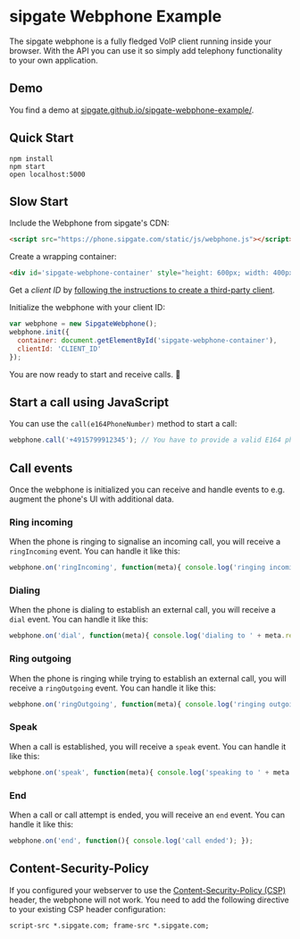 # sipgate Webphone Example

The sipgate webphone is a fully fledged VoIP client running inside your browser. With the API you can use it so simply add telephony functionality to your own application.

## Demo

You find a demo at [sipgate.github.io/sipgate-webphone-example/](https://sipgate.github.io/sipgate-webphone-example/).


## Quick Start

```shell
npm install
npm start
open localhost:5000
```


## Slow Start

Include the Webphone from sipgate's CDN:
```html
<script src="https://phone.sipgate.com/static/js/webphone.js"></script>
```

Create a wrapping container:
```html
<div id='sipgate-webphone-container' style="height: 600px; width: 400px;"></div>
```

Get a *client ID* by [following the instructions to create a third-party client](https://sipgate.readme.io/v2.0/docs/managing-third-party-clients-using-the-command-line).

Initialize the webphone with your client ID:
```js
var webphone = new SipgateWebphone();
webphone.init({
  container: document.getElementById('sipgate-webphone-container'),
  clientId: 'CLIENT_ID'
});
```



You are now ready to start and receive calls. :tada:


## Start a call using JavaScript

You can use the `call(e164PhoneNumber)` method to start a call:
```js
webphone.call('+4915799912345'); // You have to provide a valid E164 phone number
```

## Call events

Once the webphone is initialized you can receive and handle events to e.g. augment the phone's UI with additional data.

### Ring incoming

When the phone is ringing to signalise an incoming call, you will receive a `ringIncoming` event. You can handle it like this:

```js
webphone.on('ringIncoming', function(meta){ console.log('ringing incoming from ' + meta.remote); });
```

### Dialing

When the phone is dialing to establish an external call, you will receive a `dial` event. You can handle it like this:

```js
webphone.on('dial', function(meta){ console.log('dialing to ' + meta.remote); });
```

### Ring outgoing

When the phone is ringing while trying to establish an external call, you will receive a `ringOutgoing` event. You can handle it like this:

```js
webphone.on('ringOutgoing', function(meta){ console.log('ringing outgoing to ' + meta.remote); });
```

### Speak

When a call is established, you will receive a `speak` event. You can handle it like this:

```js
webphone.on('speak', function(meta){ console.log('speaking to ' + meta.remote); });
```

### End

When a call or call attempt is ended, you will receive an `end` event. You can handle it like this:

```js
webphone.on('end', function(){ console.log('call ended'); });
```


## Content-Security-Policy

If you configured your webserver to use the [Content-Security-Policy (CSP)](https://developer.mozilla.org/en-US/docs/Web/HTTP/CSP) header, the webphone will not work. You need to add the following directive to your existing CSP header configuration:

```
script-src *.sipgate.com; frame-src *.sipgate.com;
```
